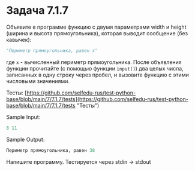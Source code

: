 # Задача 7.1.7

Объявите в программе функцию с двумя параметрами width и height (ширина и высота прямоугольника), которая выводит сообщение (без кавычек):

```python
"Периметр прямоугольника, равен x"
```

где `x` - вычисленный периметр прямоугольника. После объявления функции прочитайте (с помощью функции `input()`) два целых числа, записанных в одну строку через пробел, и вызовите функцию с этими числовыми значениями.

Тесты: [https://github.com/selfedu-rus/test-python-base/blob/main/7/7.1.7/tests](https://github.com/selfedu-rus/test-python-base/blob/main/7/7.1.7/tests "Тесты")

Sample Input:

```python
8 11
```

Sample Output:

```python
Периметр прямоугольника, равен 38
```

Напишите программу. Тестируется через stdin → stdout
